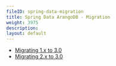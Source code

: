 ```yaml
---
fileID: spring-data-migration
title: Spring Data ArangoDB - Migration
weight: 3975
description: 
layout: default
---
```

- [Migrating 1.x to 3.0](spring-data-migration-migrating-1-x-3-0)
- [Migrating 2.x to 3.0](spring-data-migration-migrating-2-x-3-0)
